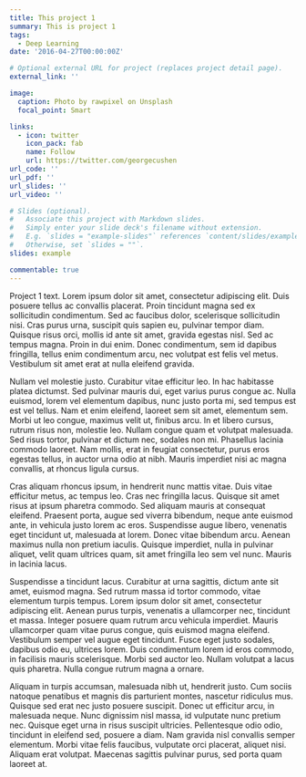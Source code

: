 ```yaml
---
title: This project 1
summary: This is project 1
tags:
  - Deep Learning
date: '2016-04-27T00:00:00Z'

# Optional external URL for project (replaces project detail page).
external_link: ''

image:
  caption: Photo by rawpixel on Unsplash
  focal_point: Smart

links:
  - icon: twitter
    icon_pack: fab
    name: Follow
    url: https://twitter.com/georgecushen
url_code: ''
url_pdf: ''
url_slides: ''
url_video: ''

# Slides (optional).
#   Associate this project with Markdown slides.
#   Simply enter your slide deck's filename without extension.
#   E.g. `slides = "example-slides"` references `content/slides/example-slides.md`.
#   Otherwise, set `slides = ""`.
slides: example

commentable: true
---
```


Project 1 text. Lorem ipsum dolor sit amet, consectetur adipiscing elit. Duis posuere tellus ac convallis placerat. Proin tincidunt magna sed ex sollicitudin condimentum. Sed ac faucibus dolor, scelerisque sollicitudin nisi. Cras purus urna, suscipit quis sapien eu, pulvinar tempor diam. Quisque risus orci, mollis id ante sit amet, gravida egestas nisl. Sed ac tempus magna. Proin in dui enim. Donec condimentum, sem id dapibus fringilla, tellus enim condimentum arcu, nec volutpat est felis vel metus. Vestibulum sit amet erat at nulla eleifend gravida.

Nullam vel molestie justo. Curabitur vitae efficitur leo. In hac habitasse platea dictumst. Sed pulvinar mauris dui, eget varius purus congue ac. Nulla euismod, lorem vel elementum dapibus, nunc justo porta mi, sed tempus est est vel tellus. Nam et enim eleifend, laoreet sem sit amet, elementum sem. Morbi ut leo congue, maximus velit ut, finibus arcu. In et libero cursus, rutrum risus non, molestie leo. Nullam congue quam et volutpat malesuada. Sed risus tortor, pulvinar et dictum nec, sodales non mi. Phasellus lacinia commodo laoreet. Nam mollis, erat in feugiat consectetur, purus eros egestas tellus, in auctor urna odio at nibh. Mauris imperdiet nisi ac magna convallis, at rhoncus ligula cursus.

Cras aliquam rhoncus ipsum, in hendrerit nunc mattis vitae. Duis vitae efficitur metus, ac tempus leo. Cras nec fringilla lacus. Quisque sit amet risus at ipsum pharetra commodo. Sed aliquam mauris at consequat eleifend. Praesent porta, augue sed viverra bibendum, neque ante euismod ante, in vehicula justo lorem ac eros. Suspendisse augue libero, venenatis eget tincidunt ut, malesuada at lorem. Donec vitae bibendum arcu. Aenean maximus nulla non pretium iaculis. Quisque imperdiet, nulla in pulvinar aliquet, velit quam ultrices quam, sit amet fringilla leo sem vel nunc. Mauris in lacinia lacus.

Suspendisse a tincidunt lacus. Curabitur at urna sagittis, dictum ante sit amet, euismod magna. Sed rutrum massa id tortor commodo, vitae elementum turpis tempus. Lorem ipsum dolor sit amet, consectetur adipiscing elit. Aenean purus turpis, venenatis a ullamcorper nec, tincidunt et massa. Integer posuere quam rutrum arcu vehicula imperdiet. Mauris ullamcorper quam vitae purus congue, quis euismod magna eleifend. Vestibulum semper vel augue eget tincidunt. Fusce eget justo sodales, dapibus odio eu, ultrices lorem. Duis condimentum lorem id eros commodo, in facilisis mauris scelerisque. Morbi sed auctor leo. Nullam volutpat a lacus quis pharetra. Nulla congue rutrum magna a ornare.

Aliquam in turpis accumsan, malesuada nibh ut, hendrerit justo. Cum sociis natoque penatibus et magnis dis parturient montes, nascetur ridiculus mus. Quisque sed erat nec justo posuere suscipit. Donec ut efficitur arcu, in malesuada neque. Nunc dignissim nisl massa, id vulputate nunc pretium nec. Quisque eget urna in risus suscipit ultricies. Pellentesque odio odio, tincidunt in eleifend sed, posuere a diam. Nam gravida nisl convallis semper elementum. Morbi vitae felis faucibus, vulputate orci placerat, aliquet nisi. Aliquam erat volutpat. Maecenas sagittis pulvinar purus, sed porta quam laoreet at.
